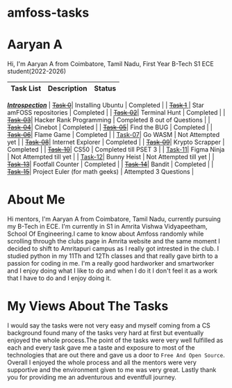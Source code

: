 # amfoss-tasks
# Aaryan A

Hi, I'm Aaryan A from Coimbatore, Tamil Nadu, First Year B-Tech S1 ECE student(2022-2026)


| Task List | Description | Status |
|---|---|---|
[***Introspection***](https://github.com/Aaryanajith/amfoss-tasks/tree/main/Introspection)
| [~~Task 0~~](https://github.com/Aaryanajith/amfoss-tasks/tree/main/task-01)| Installing Ubuntu | Completed |
| [~~Task 1~~ ](https://github.com/Aaryanajith/amfoss-tasks/tree/main/task-01)| Star amFOSS repositories | Completed |
| [~~Task-02~~](https://github.com/Aaryanajith/amfoss-tasks/tree/main/task-02)| Terminal Hunt | Completed |
| [~~Task-03~~](https://github.com/Aaryanajith/amfoss-tasks/tree/main/task-03)| Hacker Rank Programming | Completed 8 out of Questions |
| [~~Task-04~~](https://github.com/Aaryanajith/amfoss-tasks/tree/main/task-04)| Cinebot | Completed |
| [~~Task-05~~](https://github.com/Aaryanajith/amfoss-tasks/tree/main/task-05)| Find the BUG | Completed |
| [~~Task-06~~](https://github.com/Aaryanajith/amfoss-tasks/tree/main/task-06)| Flame Game | Completed |
| [Task-07]()| Go WASM | Not Attempted yet |
| [~~Task-08~~](https://github.com/Aaryanajith/amfoss-tasks/tree/main/task-08)| Internet Explorer | Completed |
| [~~Task-09~~](https://github.com/Aaryanajith/amfoss-tasks/tree/main/task-09)| Krypto Scrapper | Completed |
| [~~Task-10~~](https://github.com/Aaryanajith/amfoss-tasks/tree/main/task-10)| CS50 |  Completed till PSET 3 |
| [Task-11]()| Figma Ninja | Not Attempted till yet |
| [Task-12]()| Bunny Heist | Not Attempted till yet |
| [~~Task-13~~](https://github.com/Aaryanajith/amfoss-tasks/tree/main/task-13)| Footfall Counter | Completed |
| [~~Task-14~~](https://github.com/Aaryanajith/amfoss-tasks/tree/main/task-14)| Bandit | Completed |
| [~~Task-15~~](https://github.com/Aaryanajith/amfoss-tasks/tree/main/task-15)| Project Euler (for math geeks) | Attempted 3 Questions |


# About Me

Hi mentors, I'm Aaryan A from Coimbatore, Tamil Nadu, currently pursuing my B-Tech in ECE. I'm currently in S1 in Amrita Vishwa Vidyapeetham, School Of Engineering.I came to know about Amfoss randomly while scrolling through the clubs page in Amrita website and the same moment I decided to shift to Amritapuri campus as I really got intrested in the club. I studied python in my 11Th and 12Th classes and that really gave birth to a passion for coding in me. I'm a really good hardworker and smartworker and I enjoy doing what I like to do and when I do it I don't feel it as a work that I have to do and I enjoy doing it.

# My Views About The Tasks

I would say the tasks were not very easy and myself coming from a CS background found many of the tasks very hard at first but eventually enjoyed the whole process.The point of the tasks were very well fulfilled as each and every task gave me a taste and exposure to most of the technologies that are out there and gave us a door to `Free And Open Source`. Overall I enjoyed the whole process and all the mentors were very supportive and the environment given to me was very great. Lastly thank you for providing me an adventurous and eventfull journey.

